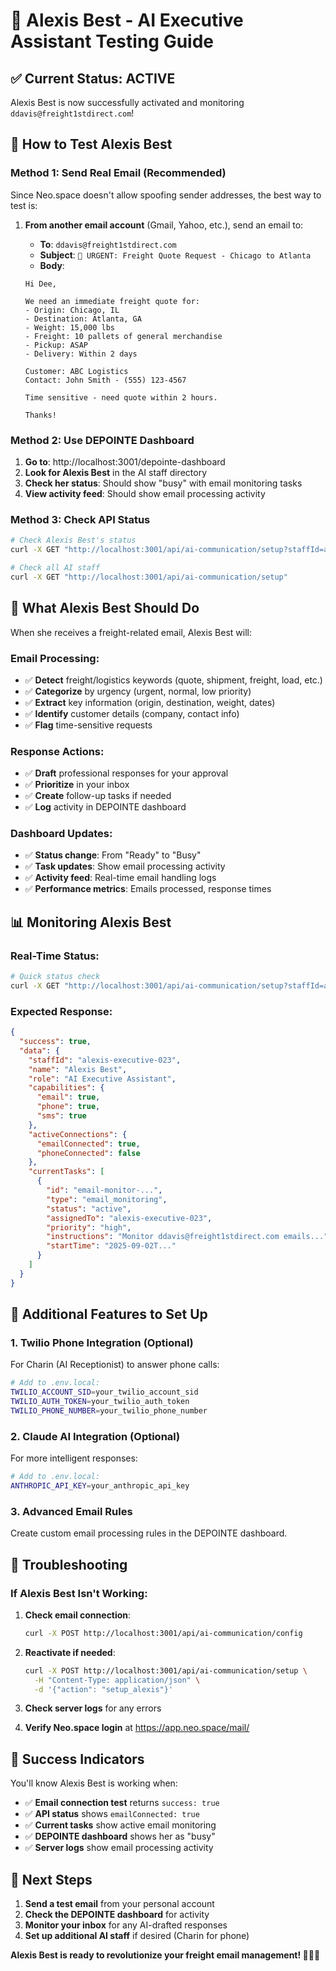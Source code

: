 # 🤖 Alexis Best - AI Executive Assistant Testing Guide

## ✅ **Current Status: ACTIVE**

Alexis Best is now successfully activated and monitoring `ddavis@freight1stdirect.com`!

## 🧪 **How to Test Alexis Best**

### **Method 1: Send Real Email (Recommended)**

Since Neo.space doesn't allow spoofing sender addresses, the best way to test is:

1. **From another email account** (Gmail, Yahoo, etc.), send an email to:
   - **To**: `ddavis@freight1stdirect.com`
   - **Subject**: `🚛 URGENT: Freight Quote Request - Chicago to Atlanta`
   - **Body**:

   ```
   Hi Dee,

   We need an immediate freight quote for:
   - Origin: Chicago, IL
   - Destination: Atlanta, GA
   - Weight: 15,000 lbs
   - Freight: 10 pallets of general merchandise
   - Pickup: ASAP
   - Delivery: Within 2 days

   Customer: ABC Logistics
   Contact: John Smith - (555) 123-4567

   Time sensitive - need quote within 2 hours.

   Thanks!
   ```

### **Method 2: Use DEPOINTE Dashboard**

1. **Go to**: http://localhost:3001/depointe-dashboard
2. **Look for Alexis Best** in the AI staff directory
3. **Check her status**: Should show "busy" with email monitoring tasks
4. **View activity feed**: Should show email processing activity

### **Method 3: Check API Status**

```bash
# Check Alexis Best's status
curl -X GET "http://localhost:3001/api/ai-communication/setup?staffId=alexis-executive-023"

# Check all AI staff
curl -X GET "http://localhost:3001/api/ai-communication/setup"
```

## 🎯 **What Alexis Best Should Do**

When she receives a freight-related email, Alexis Best will:

### **Email Processing:**

- ✅ **Detect** freight/logistics keywords (quote, shipment, freight, load, etc.)
- ✅ **Categorize** by urgency (urgent, normal, low priority)
- ✅ **Extract** key information (origin, destination, weight, dates)
- ✅ **Identify** customer details (company, contact info)
- ✅ **Flag** time-sensitive requests

### **Response Actions:**

- ✅ **Draft** professional responses for your approval
- ✅ **Prioritize** in your inbox
- ✅ **Create** follow-up tasks if needed
- ✅ **Log** activity in DEPOINTE dashboard

### **Dashboard Updates:**

- ✅ **Status change**: From "Ready" to "Busy"
- ✅ **Task updates**: Show email processing activity
- ✅ **Activity feed**: Real-time email handling logs
- ✅ **Performance metrics**: Emails processed, response times

## 📊 **Monitoring Alexis Best**

### **Real-Time Status:**

```bash
# Quick status check
curl -X GET "http://localhost:3001/api/ai-communication/setup?staffId=alexis-executive-023" | jq '.'
```

### **Expected Response:**

```json
{
  "success": true,
  "data": {
    "staffId": "alexis-executive-023",
    "name": "Alexis Best",
    "role": "AI Executive Assistant",
    "capabilities": {
      "email": true,
      "phone": true,
      "sms": true
    },
    "activeConnections": {
      "emailConnected": true,
      "phoneConnected": false
    },
    "currentTasks": [
      {
        "id": "email-monitor-...",
        "type": "email_monitoring",
        "status": "active",
        "assignedTo": "alexis-executive-023",
        "priority": "high",
        "instructions": "Monitor ddavis@freight1stdirect.com emails...",
        "startTime": "2025-09-02T..."
      }
    ]
  }
}
```

## 🔧 **Additional Features to Set Up**

### **1. Twilio Phone Integration (Optional)**

For Charin (AI Receptionist) to answer phone calls:

```bash
# Add to .env.local:
TWILIO_ACCOUNT_SID=your_twilio_account_sid
TWILIO_AUTH_TOKEN=your_twilio_auth_token
TWILIO_PHONE_NUMBER=your_twilio_phone_number
```

### **2. Claude AI Integration (Optional)**

For more intelligent responses:

```bash
# Add to .env.local:
ANTHROPIC_API_KEY=your_anthropic_api_key
```

### **3. Advanced Email Rules**

Create custom email processing rules in the DEPOINTE dashboard.

## 🚨 **Troubleshooting**

### **If Alexis Best Isn't Working:**

1. **Check email connection**:

   ```bash
   curl -X POST http://localhost:3001/api/ai-communication/config
   ```

2. **Reactivate if needed**:

   ```bash
   curl -X POST http://localhost:3001/api/ai-communication/setup \
     -H "Content-Type: application/json" \
     -d '{"action": "setup_alexis"}'
   ```

3. **Check server logs** for any errors

4. **Verify Neo.space login** at https://app.neo.space/mail/

## 🎉 **Success Indicators**

You'll know Alexis Best is working when:

- ✅ **Email connection test** returns `success: true`
- ✅ **API status** shows `emailConnected: true`
- ✅ **Current tasks** show active email monitoring
- ✅ **DEPOINTE dashboard** shows her as "busy"
- ✅ **Server logs** show email processing activity

## 📧 **Next Steps**

1. **Send a test email** from your personal account
2. **Check the DEPOINTE dashboard** for activity
3. **Monitor your inbox** for any AI-drafted responses
4. **Set up additional AI staff** if desired (Charin for phone)

**Alexis Best is ready to revolutionize your freight email management! 🚛📧✨**
